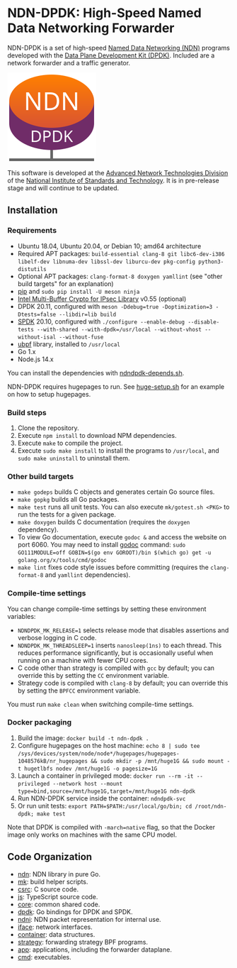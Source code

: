 # NDN-DPDK: High-Speed Named Data Networking Forwarder

NDN-DPDK is a set of high-speed [Named Data Networking (NDN)](https://named-data.net/) programs developed with the [Data Plane Development Kit (DPDK)](https://www.dpdk.org/).
Included are a network forwarder and a traffic generator.

![NDN-DPDK logo](docs/NDN-DPDK-logo.svg)

This software is developed at the [Advanced Network Technologies Division](https://www.nist.gov/itl/antd) of the [National Institute of Standards and Technology](https://www.nist.gov/).
It is in pre-release stage and will continue to be updated.

## Installation

### Requirements

* Ubuntu 18.04, Ubuntu 20.04, or Debian 10; amd64 architecture
* Required APT packages: `build-essential clang-8 git libc6-dev-i386 libelf-dev libnuma-dev libssl-dev liburcu-dev pkg-config python3-distutils`
* Optional APT packages: `clang-format-8 doxygen yamllint`
  (see "other build targets" for an explanation)
* [pip](https://pip.pypa.io/en/stable/installing/) and `sudo pip install -U meson ninja`
* [Intel Multi-Buffer Crypto for IPsec Library](https://github.com/intel/intel-ipsec-mb) v0.55 (optional)
* DPDK 20.11, configured with `meson -Ddebug=true -Doptimization=3 -Dtests=false --libdir=lib build`
* [SPDK](https://spdk.io/) 20.10, configured with `./configure --enable-debug --disable-tests --with-shared --with-dpdk=/usr/local --without-vhost --without-isal --without-fuse`
* [ubpf](https://github.com/iovisor/ubpf/tree/089f6279752adfb01386600d119913403ed326ee/vm) library, installed to `/usr/local`
* Go 1.x
* Node.js 14.x

You can install the dependencies with [ndndpdk-depends.sh](docs/ndndpdk-depends.sh).

NDN-DPDK requires hugepages to run.
See [huge-setup.sh](docs/huge-setup.sh) for an example on how to setup hugepages.

### Build steps

1. Clone the repository.
2. Execute `npm install` to download NPM dependencies.
3. Execute `make` to compile the project.
4. Execute `sudo make install` to install the programs to `/usr/local`, and `sudo make uninstall` to uninstall them.

### Other build targets

* `make godeps` builds C objects and generates certain Go source files.
* `make gopkg` builds all Go packages.
* `make test` runs all unit tests.
  You can also execute `mk/gotest.sh <PKG>` to run the tests for a given package.
* `make doxygen` builds C documentation (requires the `doxygen` dependency).
* To view Go documentation, execute `godoc &` and access the website on port 6060.
  You may need to install [godoc](https://pkg.go.dev/golang.org/x/tools/cmd/godoc) command: `sudo GO111MODULE=off GOBIN=$(go env GOROOT)/bin $(which go) get -u golang.org/x/tools/cmd/godoc`
* `make lint` fixes code style issues before committing (requires the `clang-format-8` and `yamllint` dependencies).

### Compile-time settings

You can change compile-time settings by setting these environment variables:

* `NDNDPDK_MK_RELEASE=1` selects release mode that disables assertions and verbose logging in C code.
* `NDNDPDK_MK_THREADSLEEP=1` inserts `nanosleep(1ns)` to each thread.
  This reduces performance significantly, but is occasionally useful when running on a machine with fewer CPU cores.
* C code other than strategy is compiled with `gcc` by default; you can override this by setting the `CC` environment variable.
* Strategy code is compiled with `clang-8` by default; you can override this by setting the `BPFCC` environment variable.

You must run `make clean` when switching compile-time settings.

### Docker packaging

1. Build the image: `docker build -t ndn-dpdk .`
2. Configure hugepages on the host machine: `echo 8 | sudo tee /sys/devices/system/node/node*/hugepages/hugepages-1048576kB/nr_hugepages && sudo mkdir -p /mnt/huge1G && sudo mount -t hugetlbfs nodev /mnt/huge1G -o pagesize=1G`
3. Launch a container in privileged mode: `docker run --rm -it --privileged --network host --mount type=bind,source=/mnt/huge1G,target=/mnt/huge1G ndn-dpdk`
4. Run NDN-DPDK service inside the container: `ndndpdk-svc`
5. Or run unit tests: `export PATH=$PATH:/usr/local/go/bin; cd /root/ndn-dpdk; make test`

Note that DPDK is compiled with `-march=native` flag, so that the Docker image only works on machines with the same CPU model.

## Code Organization

* [ndn](ndn): NDN library in pure Go.
* [mk](mk): build helper scripts.
* [csrc](csrc): C source code.
* [js](js): TypeScript source code.
* [core](core): common shared code.
* [dpdk](dpdk): Go bindings for DPDK and SPDK.
* [ndni](ndni): NDN packet representation for internal use.
* [iface](iface): network interfaces.
* [container](container): data structures.
* [strategy](strategy): forwarding strategy BPF programs.
* [app](app): applications, including the forwarder dataplane.
* [cmd](cmd): executables.
